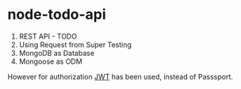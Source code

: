 # node-todo-api

1. REST API - TODO
2. Using Request from Super Testing
3. MongoDB as Database
4. Mongoose as ODM

However for authorization [JWT](https://jwt.io/) has been used, instead of Passsport.